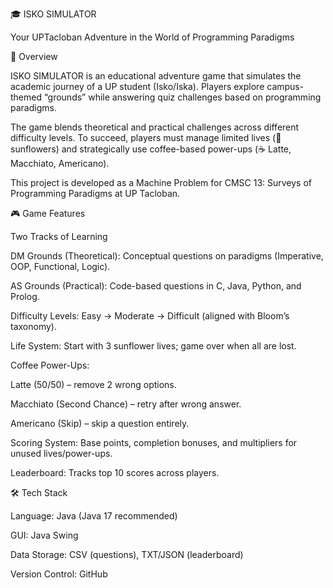 🎓 ISKO SIMULATOR

Your UPTacloban Adventure in the World of Programming Paradigms

📖 Overview

ISKO SIMULATOR is an educational adventure game that simulates the academic journey of a UP student (Isko/Iska). Players explore campus-themed “grounds” while answering quiz challenges based on programming paradigms.

The game blends theoretical and practical challenges across different difficulty levels. To succeed, players must manage limited lives (🌻 sunflowers) and strategically use coffee-based power-ups (☕ Latte, Macchiato, Americano).

This project is developed as a Machine Problem for CMSC 13: Surveys of Programming Paradigms at UP Tacloban.

🎮 Game Features

Two Tracks of Learning

DM Grounds (Theoretical): Conceptual questions on paradigms (Imperative, OOP, Functional, Logic).

AS Grounds (Practical): Code-based questions in C, Java, Python, and Prolog.

Difficulty Levels: Easy → Moderate → Difficult (aligned with Bloom’s taxonomy).

Life System: Start with 3 sunflower lives; game over when all are lost.

Coffee Power-Ups:

Latte (50/50) – remove 2 wrong options.

Macchiato (Second Chance) – retry after wrong answer.

Americano (Skip) – skip a question entirely.

Scoring System: Base points, completion bonuses, and multipliers for unused lives/power-ups.

Leaderboard: Tracks top 10 scores across players.

🛠️ Tech Stack

Language: Java (Java 17 recommended)

GUI: Java Swing

Data Storage: CSV (questions), TXT/JSON (leaderboard)

Version Control: GitHub
